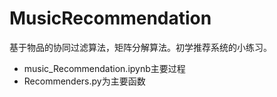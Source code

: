 # MusicRecommendation
基于物品的协同过滤算法，矩阵分解算法。初学推荐系统的小练习。

- music_Recommendation.ipynb主要过程
- Recommenders.py为主要函数
